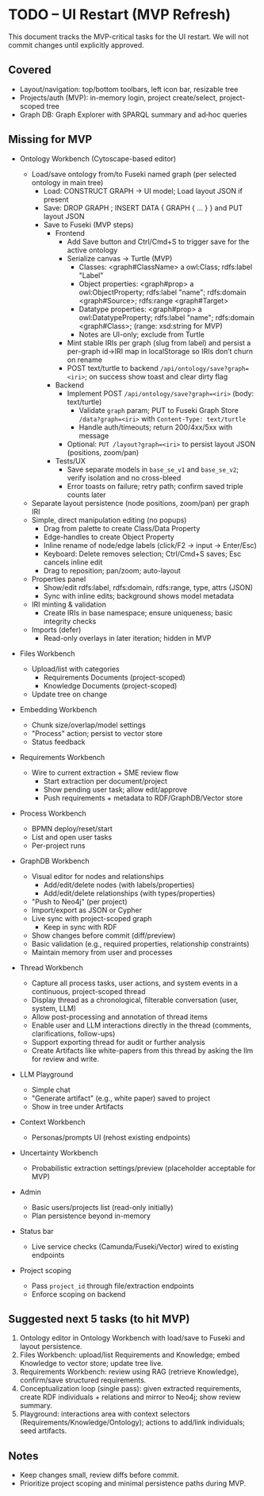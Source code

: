 # TODO – UI Restart (MVP Refresh)

This document tracks the MVP-critical tasks for the UI restart. We will not commit changes until explicitly approved.

## Covered
- Layout/navigation: top/bottom toolbars, left icon bar, resizable tree
- Projects/auth (MVP): in-memory login, project create/select, project-scoped tree
- Graph DB: Graph Explorer with SPARQL summary and ad‑hoc queries

## Missing for MVP
- Ontology Workbench (Cytoscape-based editor)
  - Load/save ontology from/to Fuseki named graph (per selected ontology in main tree)
    - Load: CONSTRUCT GRAPH <iri> → UI model; Load layout JSON if present
    - Save: DROP GRAPH <iri>; INSERT DATA { GRAPH <iri> { ... } } and PUT layout JSON
    - Save to Fuseki (MVP steps)
      - Frontend
        - Add Save button and Ctrl/Cmd+S to trigger save for the active ontology
        - Serialize canvas → Turtle (MVP)
          - Classes: <graph#ClassName> a owl:Class; rdfs:label "Label"
          - Object properties: <graph#prop> a owl:ObjectProperty; rdfs:label "name"; rdfs:domain <graph#Source>; rdfs:range <graph#Target>
          - Datatype properties: <graph#prop> a owl:DatatypeProperty; rdfs:label "name"; rdfs:domain <graph#Class>; (range: xsd:string for MVP)
          - Notes are UI-only; exclude from Turtle
        - Mint stable IRIs per graph (slug from label) and persist a per-graph id→IRI map in localStorage so IRIs don’t churn on rename
        - POST text/turtle to backend `/api/ontology/save?graph=<iri>`; on success show toast and clear dirty flag
      - Backend
        - Implement POST `/api/ontology/save?graph=<iri>` (body: text/turtle)
          - Validate `graph` param; PUT to Fuseki Graph Store `/data?graph=<iri>` with `Content-Type: text/turtle`
          - Handle auth/timeouts; return 200/4xx/5xx with message
        - Optional: `PUT /layout?graph=<iri>` to persist layout JSON (positions, zoom/pan)
      - Tests/UX
        - Save separate models in `base_se_v1` and `base_se_v2`; verify isolation and no cross-bleed
        - Error toasts on failure; retry path; confirm saved triple counts later
  - Separate layout persistence (node positions, zoom/pan) per graph IRI
  - Simple, direct manipulation editing (no popups)
    - Drag from palette to create Class/Data Property
    - Edge-handles to create Object Property
    - Inline rename of node/edge labels (click/F2 → input → Enter/Esc)
    - Keyboard: Delete removes selection; Ctrl/Cmd+S saves; Esc cancels inline edit
    - Drag to reposition; pan/zoom; auto-layout
  - Properties panel
    - Show/edit rdfs:label, rdfs:domain, rdfs:range, type, attrs (JSON)
    - Sync with inline edits; background shows model metadata
  - IRI minting & validation
    - Create IRIs in base namespace; ensure uniqueness; basic integrity checks
  - Imports (defer)
    - Read-only overlays in later iteration; hidden in MVP

- Files Workbench
  - Upload/list with categories
    - Requirements Documents (project-scoped)
    - Knowledge Documents (project-scoped)
  - Update tree on change

- Embedding Workbench
  - Chunk size/overlap/model settings
  - "Process" action; persist to vector store
  - Status feedback

- Requirements Workbench
  - Wire to current extraction + SME review flow
    - Start extraction per document/project
    - Show pending user task; allow edit/approve
    - Push requirements + metadata to RDF/GraphDB/Vector store

- Process Workbench
  - BPMN deploy/reset/start
  - List and open user tasks
  - Per-project runs

- GraphDB Workbench
  - Visual editor for nodes and relationships
    - Add/edit/delete nodes (with labels/properties)
    - Add/edit/delete relationships (with types/properties)
  - "Push to Neo4j" (per project)
  - Import/export as JSON or Cypher
  - Live sync with project-scoped graph
    - Keep in sync with RDF
  - Show changes before commit (diff/preview)
  - Basic validation (e.g., required properties, relationship constraints)
  - Maintain memory from user and processes

- Thread Workbench
  - Capture all process tasks, user actions, and system events in a continuous, project-scoped thread
  - Display thread as a chronological, filterable conversation (user, system, LLM)
  - Allow post-processing and annotation of thread items
  - Enable user and LLM interactions directly in the thread (comments, clarifications, follow-ups)
  - Support exporting thread for audit or further analysis
  - Create Artifacts like white-papers from this thread by asking the llm for review and write.

- LLM Playground
  - Simple chat
  - "Generate artifact" (e.g., white paper) saved to project
  - Show in tree under Artifacts

- Context Workbench
  - Personas/prompts UI (rehost existing endpoints)

- Uncertainty Workbench
  - Probabilistic extraction settings/preview (placeholder acceptable for MVP)

- Admin
  - Basic users/projects list (read-only initially)
  - Plan persistence beyond in-memory

- Status bar
  - Live service checks (Camunda/Fuseki/Vector) wired to existing endpoints

- Project scoping
  - Pass `project_id` through file/extraction endpoints
  - Enforce scoping on backend

## Suggested next 5 tasks (to hit MVP)
1. Ontology editor in Ontology Workbench with load/save to Fuseki and layout persistence.
2. Files Workbench: upload/list Requirements and Knowledge; embed Knowledge to vector store; update tree live.
3. Requirements Workbench: review using RAG (retrieve Knowledge), confirm/save structured requirements.
4. Conceptualization loop (single pass): given extracted requirements, create RDF individuals + relations and mirror to Neo4j; show review summary.
5. Playground: interactions area with context selectors (Requirements/Knowledge/Ontology); actions to add/link individuals; seed artifacts.

## Notes
- Keep changes small, review diffs before commit.
- Prioritize project scoping and minimal persistence paths during MVP.
